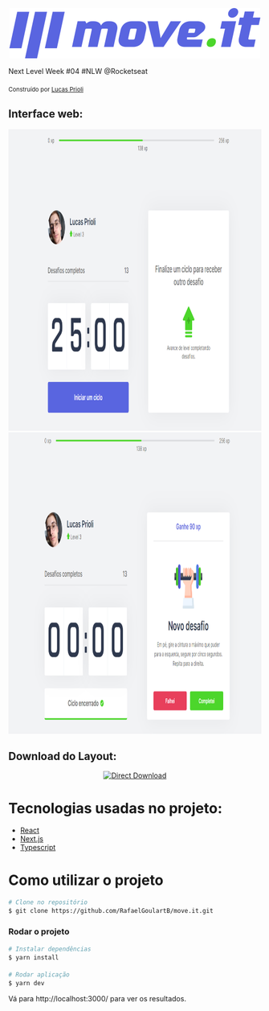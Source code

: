 <p align="center">
  <img src="./public/logo-full.svg"/>
</p>

Next Level Week #04 #NLW @Rocketseat

  <sub>Construído por
    <a href="https://github.com/priolilucas1">Lucas Prioli</a>
  </sub>
  
<h2>Interface web:</h2>

<div>
  <img src="./public/assets/BeginCicle.png" height="600" />
  <br/>
  <img src="./public/assets/NewChallenge.png"  height="600" />
</div>


<h2 align="left"> Download do Layout: </h2>
<p align="center">
    <a title="Download .fig Web" href="https://www.figma.com/file/ge20pu3ofMOKoliUyKx1Nl/?viewer=1&node-id=160:2761">
        <img alt="Direct Download" src="https://img.shields.io/badge/Download Web-black?style=flat-square&logo=figma&logoColor=red" width="200px" />
    </a>
</p>

# Tecnologias usadas no projeto:

* [React](https://reactjs.org/)
* [Next.js](https://nextjs.org/) 
* [Typescript](https://www.typescriptlang.org/)                 

# Como utilizar o projeto
```bash
# Clone no repositório
$ git clone https://github.com/RafaelGoulartB/move.it.git
```

### Rodar o projeto

```bash
# Instalar dependências
$ yarn install

# Rodar aplicação
$ yarn dev
```
Vá para http://localhost:3000/ para ver os resultados.
